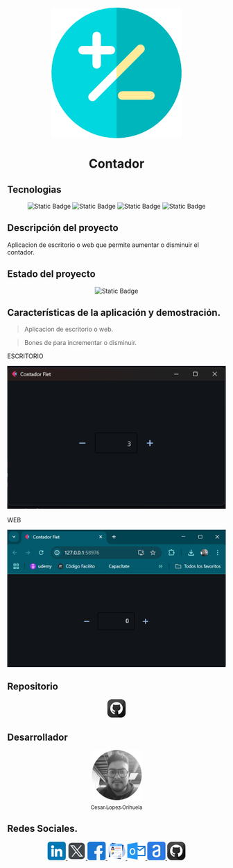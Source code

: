 <!--Imagen de aplicacion-->
<p align="center">
<img src="./img/matematicas.png"
 width="300">
</p>

<!-- Nombre de la aplicacion-->

# <h1 align="center">Contador</h1>

<!-- Programas y tecnologias utilizadas-->

## Tecnologias

<section align="center">

![Static Badge](https://img.shields.io/badge/LENGUAJE-PYTHON-yellow)
![Static Badge](https://img.shields.io/badge/FRAMEWORK-FLET-magenta)
![Static Badge](https://img.shields.io/badge/PYTHON-3.12-red)
![Static Badge](https://img.shields.io/badge/IDE-VSC-blue)

</section>

## Descripción del proyecto

Aplicacion de escritorio o web que permite aumentar o disminuir el contador.

## Estado del proyecto

<section align="center">

![Static Badge](https://img.shields.io/badge/ESTATUS-FINALIZADO-GREY)

</section>

## Características de la aplicación y demostración.

> Aplicacion de escritorio o web.

> Bones de para incrementar o disminuir.

ESCRITORIO

![alt text](img/image.png)

WEB

![alt text](img/image1.png)

## Repositorio

<section align="center">

<a href="https://github.com/Chinicuil87/Python/tree/main/flet/contador">
<img src="../../img/github.png" alt="icono github" style="width:42px;height:42px;">
</a>

</section>

## Desarrollador

<section align="center">

[<img src="../../img/chinicuil.png" width=115><br><sub>Cesar Lopez Orihuela</sub>](https://github.com/Chinicuil87)

</section>

## Redes Sociales.

<section align="center">

<a href="https://www.linkedin.com/in/cesar-lopez-orihuela-796b82271/">
<img src="../../img/linkedin.png" alt="icono linkdin" style="width:42px;height:42px;">
</a>
<a href="https://twitter.com/Cesar_22_">
<img src="../../img/logotipos.png" alt="icono x" style="width:42px;height:42px;">
</a>
<a href="https://www.facebook.com/23.Cesar">
<img src="../../img/facebook.png" alt="icono facebook" style="width:42px;height:42px;">
</a>
<a href="https://clopez.info/">
<img src="../../img/cv.png" alt="icono mi pagina" style="width:42px;height:42px;">
</a>
<a href="mailto:clopezorihuela@hotmail.com">
<img src="../../img/panorama.png" alt="icono correo electronico" style="width:42px;height:42px;">
</a>
<a href="https://app.aluracursos.com/user/clopezorihuela">
<img src="../../img/alura.png" alt="icono alura" style="width:42px;height:42px;">
</a>

<a href="https://github.com/Chinicuil87">
<img src="../../img/github.png" alt="icono github" style="width:42px;height:42px;">
</a>

</section>
